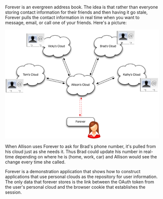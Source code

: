 
Forever is an evergreen address book. The idea is that rather than everyone storing contact information for their friends and then having it go stale, Forever pulls the contact information in real time when you want to message, email, or call one of your friends.  Here's a picture:

![Forever diagram](imgs/forever-subscriptions.png)

When Allison uses Forever to ask for Brad's phone number, it's pulled from his cloud just as she needs it. Thus Brad could update his number in real-time depending on where he is (home, work, car) and Allison would see the change every time she called. 

Forever is a demonstration application that shows how to construct applications that use personal clouds as the repository for user information. The only data that forever stores is the link between the OAuth token from the user's personal cloud and the browser cookie that establishes the session. 


